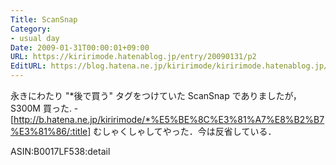 ```yaml
---
Title: ScanSnap
Category:
- usual day
Date: 2009-01-31T00:00:01+09:00
URL: https://kiririmode.hatenablog.jp/entry/20090131/p2
EditURL: https://blog.hatena.ne.jp/kiririmode/kiririmode.hatenablog.jp/atom/entry/8454420450078213508
---
```



永きにわたり "*後で買う" タグをつけていた ScanSnap でありましたが，S300M 買った.
-[http://b.hatena.ne.jp/kiririmode/*%E5%BE%8C%E3%81%A7%E8%B2%B7%E3%81%86/:title]
むしゃくしゃしてやった．今は反省している．

ASIN:B0017LF538:detail
